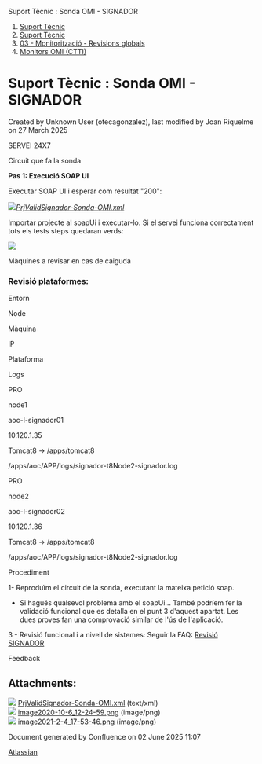 Suport Tècnic : Sonda OMI - SIGNADOR  

1.  [Suport Tècnic](index.md)
2.  [Suport Tècnic](13893782.md)
3.  [03 - Monitorització - Revisions globals](26313327.md)
4.  [Monitors OMI (CTTI)](26313608.md)

Suport Tècnic : Sonda OMI - SIGNADOR
====================================

Created by Unknown User (otecagonzalez), last modified by Joan Riquelme on 27 March 2025

SERVEI 24X7

  

Circuit que fa la sonda

**Pas 1: Execució SOAP UI**

Executar SOAP UI i esperar com resultat "200":

_[![](download/resources/com.atlassian.confluence.plugins.confluence-view-file-macro:view-file-macro-resources/images/placeholder-small-code.png)PrjValidSignador-Sonda-OMI.xml](/download/attachments/36340925/PrjValidSignador-Sonda-OMI.xml?version=1&modificationDate=1601979668180&api=v2)_

Importar projecte al soapUi i executar-lo. Si el servei funciona correctament tots els tests steps quedaran verds:

![](attachments/36340925/41520973.png)

Màquines a revisar en cas de caiguda

### Revisió plataformes:

Entorn

Node

Màquina

IP

Plataforma

  

Logs

PRO

node1

aoc-l-signador01

10.120.1.35

Tomcat8 → /apps/tomcat8

/apps/aoc/APP/logs/signador-t8Node2-signador.log

PRO

node2

aoc-l-signador02

10.120.1.36

Tomcat8 → /apps/tomcat8

/apps/aoc/APP/logs/signador-t8Node2-signador.log

  

  

Procediment

1- Reproduïm el circuit de la sonda, executant la mateixa petició soap.

*   Si hagués qualsevol problema amb el soapUi... També podríem fer la validació funcional que es detalla en el punt 3 d'aquest apartat. Les dues proves fan una comprovació similar de l'ús de l'aplicació. 

  

3 - Revisió funcional i a nivell de sistemes: Seguir la FAQ: [Revisió SIGNADOR](41517057.md)

Feedback

Attachments:
------------

![](images/icons/bullet_blue.gif) [PrjValidSignador-Sonda-OMI.xml](attachments/36340925/41519290.xml) (text/xml)  
![](images/icons/bullet_blue.gif) [image2020-10-6\_12-24-59.png](attachments/36340925/41519291.png) (image/png)  
![](images/icons/bullet_blue.gif) [image2021-2-4\_17-53-46.png](attachments/36340925/41520973.png) (image/png)  

Document generated by Confluence on 02 June 2025 11:07

[Atlassian](http://www.atlassian.com/)